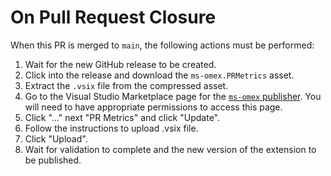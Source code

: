 # On Pull Request Closure

<!-- markdownlint-disable MD013 -->

When this PR is merged to `main`, the following actions must be performed:

1. Wait for the new GitHub release to be created.
1. Click into the release and download the `ms-omex.PRMetrics` asset.
1. Extract the `.vsix` file from the compressed asset.
1. Go to the Visual Studio Marketplace page for the [`ms-omex` publisher][marketplace]. You will need to have appropriate permissions to access this page.
1. Click "..." next "PR Metrics" and click "Update".
1. Follow the instructions to upload .vsix file.
1. Click "Upload".
1. Wait for validation to complete and the new version of the extension to be published.

[marketplace]: https://marketplace.visualstudio.com/manage/publishers/ms-omex
